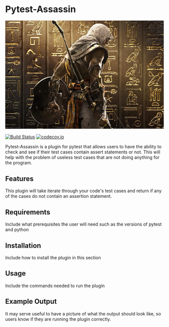 # Pytest-Assassin

  ![picture](images/assassinpic.jpg)

  [![Build Status](https://api.travis-ci.com/inTestiGator/pytest-assassin.svg?branch=master)](https://travis-ci.com/inTestiGator/pytest-assassin)
  [![codecov.io](http://codecov.io/github/inTestiGator/pytest-assassin/coverage.svg?branch=master)](http://codecov.io/github/inTestiGator/pytest-assassin?branch=master)

  Pytest-Assassin is a plugin for pytest that allows users to have the ability
  to check and see if their test cases contain assert statements or not. This
  will help with the problem of useless test cases that are not doing anything
  for the program.

## Features

  This plugin will take iterate through your code's test cases and return
  if any of the cases do not contain an assertion statement.

## Requirements

  Include what prerequisites the user will need such as the versions of pytest
  and python

## Installation

  Include how to install the plugin in this section

## Usage

  Include the commands needed to run the plugin

## Example Output

  It may serve useful to have a picture of what the output should look like,
  so users know if they are running the plugin correctly.
